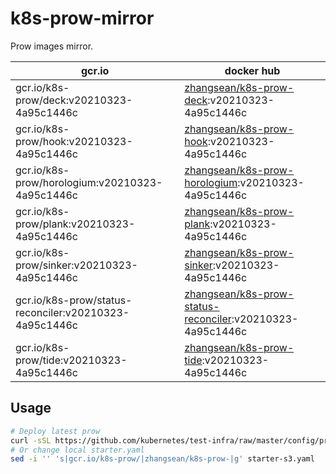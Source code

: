 # k8s-prow-mirror

Prow images mirror.

gcr.io | docker hub
---|---
gcr.io/k8s-prow/deck:v20210323-4a95c1446c | [zhangsean/k8s-prow-deck](https://hub.docker.com/r/zhangsean/k8s-prow-deck):v20210323-4a95c1446c
gcr.io/k8s-prow/hook:v20210323-4a95c1446c | [zhangsean/k8s-prow-hook](https://hub.docker.com/r/zhangsean/k8s-prow-hook):v20210323-4a95c1446c
gcr.io/k8s-prow/horologium:v20210323-4a95c1446c | [zhangsean/k8s-prow-horologium](https://hub.docker.com/r/zhangsean/k8s-prow-horologium):v20210323-4a95c1446c
gcr.io/k8s-prow/plank:v20210323-4a95c1446c | [zhangsean/k8s-prow-plank](https://hub.docker.com/r/zhangsean/k8s-prow-plank):v20210323-4a95c1446c
gcr.io/k8s-prow/sinker:v20210323-4a95c1446c | [zhangsean/k8s-prow-sinker](https://hub.docker.com/r/zhangsean/k8s-prow-sinker):v20210323-4a95c1446c
gcr.io/k8s-prow/status-reconciler:v20210323-4a95c1446c | [zhangsean/k8s-prow-status-reconciler](https://hub.docker.com/r/zhangsean/k8s-prow-status-reconciler):v20210323-4a95c1446c
gcr.io/k8s-prow/tide:v20210323-4a95c1446c | [zhangsean/k8s-prow-tide](https://hub.docker.com/r/zhangsean/k8s-prow-tide):v20210323-4a95c1446c

## Usage

```bash
# Deploy latest prow
curl -sSL https://github.com/kubernetes/test-infra/raw/master/config/prow/cluster/starter-s3.yaml | sed 's|gcr.io/k8s-prow/|zhangsean/k8s-prow-|g' | kubectl apply -f -
# Or change local starter.yaml
sed -i '' 's|gcr.io/k8s-prow/|zhangsean/k8s-prow-|g' starter-s3.yaml
```
